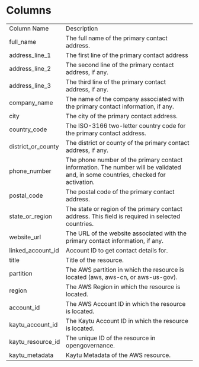 # Columns  

<table>
	<tr><td>Column Name</td><td>Description</td></tr>
	<tr><td>full_name</td><td>The full name of the primary contact address.</td></tr>
	<tr><td>address_line_1</td><td>The first line of the primary contact address</td></tr>
	<tr><td>address_line_2</td><td>The second line of the primary contact address, if any.</td></tr>
	<tr><td>address_line_3</td><td>The third line of the primary contact address, if any.</td></tr>
	<tr><td>company_name</td><td>The name of the company associated with the primary contact information, if any.</td></tr>
	<tr><td>city</td><td>The city of the primary contact address.</td></tr>
	<tr><td>country_code</td><td>The ISO-3166 two-letter country code for the primary contact address.</td></tr>
	<tr><td>district_or_county</td><td>The district or county of the primary contact address, if any.</td></tr>
	<tr><td>phone_number</td><td>The phone number of the primary contact information. The number will be validated and, in some countries, checked for activation.</td></tr>
	<tr><td>postal_code</td><td>The postal code of the primary contact address.</td></tr>
	<tr><td>state_or_region</td><td>The state or region of the primary contact address. This field is required in selected countries.</td></tr>
	<tr><td>website_url</td><td>The URL of the website associated with the primary contact information, if any.</td></tr>
	<tr><td>linked_account_id</td><td>Account ID to get contact details for.</td></tr>
	<tr><td>title</td><td>Title of the resource.</td></tr>
	<tr><td>partition</td><td>The AWS partition in which the resource is located (aws, aws-cn, or aws-us-gov).</td></tr>
	<tr><td>region</td><td>The AWS Region in which the resource is located.</td></tr>
	<tr><td>account_id</td><td>The AWS Account ID in which the resource is located.</td></tr>
	<tr><td>kaytu_account_id</td><td>The Kaytu Account ID in which the resource is located.</td></tr>
	<tr><td>kaytu_resource_id</td><td>The unique ID of the resource in opengovernance.</td></tr>
	<tr><td>kaytu_metadata</td><td>Kaytu Metadata of the AWS resource.</td></tr>
</table>